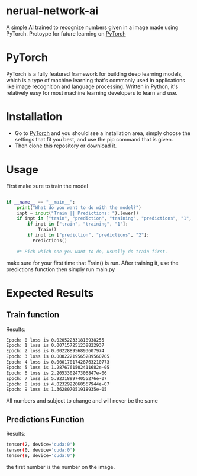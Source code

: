 # nerual-network-ai
A simple AI trained to recognize numbers given in a image made using PyTorch.
Protoype for future learning on [PyTorch](https://pytorch.org/)

# PyTorch
PyTorch is a fully featured framework for building deep learning models,
which is a type of machine learning that's commonly used in applications like image recognition and language processing.
Written in Python, it's relatively easy for most machine learning developers to learn and use.


# Installation 
* Go to [PyTorch](https://pytorch.org/) and you should see a installation area, simply choose the settings that fit you best, and use the pip command that is given.
* Then clone this repository or download it.

# Usage
First make sure to train the model

```python

if __name__ == "__main__":
    print("What do you want to do with the model?")
    inpt = input("Train || Predictions: ").lower()
    if inpt in ["train", "prediction", "training", "predictions", "1", "2"]:
        if inpt in ["train", "training", "1"]:
            Train()
        if inpt in ["prediction", "predictions", "2"]:
          Predictions()
    
    #* Pick which one you want to do, usually do train first.


```

make sure for your first time that Train() is run.
After training it, use the predictions function
then simply run main.py


# Expected Results
## Train function
Results:
 ```bash
Epoch: 0 loss is 0.020522331818938255
Epoch: 1 loss is 0.007157251238822937
Epoch: 2 loss is 0.002288956893607974
Epoch: 3 loss is 0.00022219565289560705
Epoch: 4 loss is 0.00017017428763210773
Epoch: 5 loss is 1.2876761502411682e-05
Epoch: 6 loss is 2.205330247306847e-06
Epoch: 7 loss is 5.923189974055276e-07
Epoch: 8 loss is 4.0232922060567944e-07
Epoch: 9 loss is 1.362807051918935e-05
```
All numbers and subject to change and will never be the same

## Predictions Function
Results:
```bash
tensor(2, device='cuda:0')
tensor(0, device='cuda:0')
tensor(9, device='cuda:0')
```
the first number is the number on the image.
